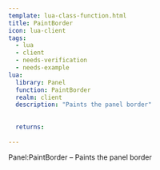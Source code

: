 ```yaml
---
template: lua-class-function.html
title: PaintBorder
icon: lua-client
tags:
  - lua
  - client
  - needs-verification
  - needs-example
lua:
  library: Panel
  function: PaintBorder
  realm: client
  description: "Paints the panel border"
  
  
  returns:
    
---
```


<div class="lua__search__keywords">
Panel:PaintBorder &#x2013; Paints the panel border
</div>
